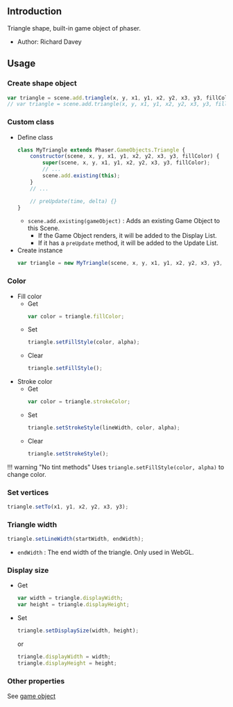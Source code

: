 ## Introduction

Triangle shape, built-in game object of phaser.

- Author: Richard Davey

## Usage

### Create shape object

```javascript
var triangle = scene.add.triangle(x, y, x1, y1, x2, y2, x3, y3, fillColor);
// var triangle = scene.add.triangle(x, y, x1, y1, x2, y2, x3, y3, fillColor, fillAlpha);
```

### Custom class

- Define class
    ```javascript
    class MyTriangle extends Phaser.GameObjects.Triangle {
        constructor(scene, x, y, x1, y1, x2, y2, x3, y3, fillColor) {
            super(scene, x, y, x1, y1, x2, y2, x3, y3, fillColor);
            // ...
            scene.add.existing(this);
        }
        // ...

        // preUpdate(time, delta) {}
    }
    ```
    - `scene.add.existing(gameObject)` : Adds an existing Game Object to this Scene.
        - If the Game Object renders, it will be added to the Display List.
        - If it has a `preUpdate` method, it will be added to the Update List.
- Create instance
    ```javascript
    var triangle = new MyTriangle(scene, x, y, x1, y1, x2, y2, x3, y3, fillColor);
    ```

### Color

- Fill color
    - Get
        ```javascript
        var color = triangle.fillColor;
        ```
    - Set
        ```javascript
        triangle.setFillStyle(color, alpha);
        ```
    - Clear
        ```javascript
        triangle.setFillStyle();
        ```
- Stroke color
    - Get
        ```javascript
        var color = triangle.strokeColor;
        ```
    - Set
        ```javascript
        triangle.setStrokeStyle(lineWidth, color, alpha);
        ```
    - Clear
        ```javascript
        triangle.setStrokeStyle();
        ```

!!! warning "No tint methods"
    Uses `triangle.setFillStyle(color, alpha)` to change color.

### Set vertices

```javascript
triangle.setTo(x1, y1, x2, y2, x3, y3);
```

### Triangle width

```javascript
triangle.setLineWidth(startWidth, endWidth);
```

- `endWidth` : The end width of the triangle. Only used in WebGL.

### Display size

- Get
    ```javascript
    var width = triangle.displayWidth;
    var height = triangle.displayHeight;
    ```
- Set
    ```javascript
    triangle.setDisplaySize(width, height);
    ```
    or
    ```javascript
    triangle.displayWidth = width;
    triangle.displayHeight = height;
    ```

### Other properties

See [game object](gameobject.md)
